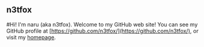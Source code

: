 ## n3tfox
#Hi! I'm naru (aka n3tfox).
Welcome to my GitHub web site! You can see my GitHub profile at [https://github.com/n3tfox/](https://github.com/n3tfox/), or visit my [homepage](http://n3tfox.atwebpages.com/).
